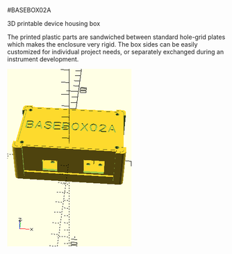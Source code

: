 <!--- PrjInfo ---> <!--- Please remove this line after manually editing --->
<!--- 00a56be08b96043df9e37d6aff7b6990 --->
<!--- Created:20170112-18:22: ---> 
<!--- Author:Mlab: ---> 
<!--- AuthorEmail:mlab@mlab.cz: ---> 
<!--- Tags:imported: ---> 
<!--- Ust:None: ---> 
<!--- Name:BASEBOX02A: --->
#BASEBOX02A 
<!--- LongName --->
3D printable device housing box
<!--- ELongName ---> 

<!--- Lead --->
The printed plastic parts are sandwiched between standard hole-grid plates which makes the enclosure very rigid. The box sides can be easily customized for individual project needs, or separately exchanged during an instrument development.
<!--- ELead ---> 

![LeadImg](BASEBOX02A_Small.png) 


​
​
<!--- Description --->
<!--- EDescription --->
<!--- Content --->
<!--- EContent --->
            